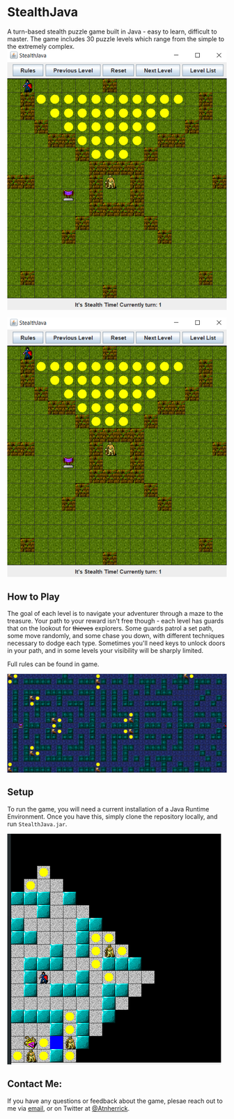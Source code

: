 # StealthJava
A turn-based stealth puzzle game built in Java - easy to learn, difficult to master. The game includes 30 puzzle levels which range from the simple to the extremely complex. ![sample1.png](sample1.png)

![](sample1.png)

## How to Play

The goal of each level is to navigate your adventurer through a maze to the treasure. Your path to your reward isn't free though - each level has guards that on the lookout for ~~thieves~~ explorers. Some guards patrol a set path, some move randomly, and some chase you down, with different techniques necessary to dodge each type. Sometimes you'll need keys to unlock doors in your path, and in some levels your visibility will be sharply limited.

Full rules can be found in game.

![](files/Screenshots/sample2.png)

## Setup

To run the game, you will need a current installation of a Java Runtime Environment. Once you have this, simply clone the repository locally, and run `StealthJava.jar`. 

![](files/Screenshots/sample3.png)

## Contact Me:

If you have any questions or feedback about the game, plesae reach out to me via [email](mailto:atnherrick@gmail.com?subject=[GitHub]%20Draft%20Elo%20Model), or on Twitter at [@Atnherrick](https://mobile.twitter.com/atnherrick).

